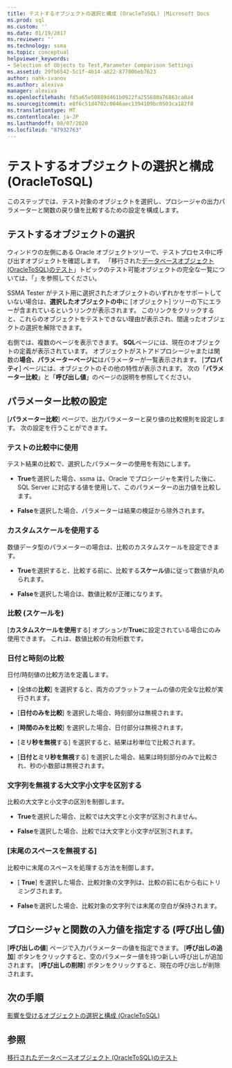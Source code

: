 ```yaml
---
title: テストするオブジェクトの選択と構成 (OracleToSQL) |Microsoft Docs
ms.prod: sql
ms.custom: ''
ms.date: 01/19/2017
ms.reviewer: ''
ms.technology: ssma
ms.topic: conceptual
helpviewer_keywords:
- Selection of Objects to Test,Parameter Comparison Settings
ms.assetid: 29fb6542-5c1f-4b14-a822-87700beb7623
author: nahk-ivanov
ms.author: alexiva
manager: alexiva
ms.openlocfilehash: fd5a65e50889d461b0922fa255680a76863ca0a4
ms.sourcegitcommit: e8f6c51d4702c0046aec1394109bc0503ca182f0
ms.translationtype: MT
ms.contentlocale: ja-JP
ms.lasthandoff: 08/07/2020
ms.locfileid: "87932763"
---
```

# <a name="selecting-and-configuring-objects-to-test-oracletosql"></a>テストするオブジェクトの選択と構成 (OracleToSQL)
このステップでは、テスト対象のオブジェクトを選択し、プロシージャの出力パラメーターと関数の戻り値を比較するための設定を構成します。  
  
## <a name="selection-of-objects-to-test"></a>テストするオブジェクトの選択  
ウィンドウの左側にある Oracle オブジェクトツリーで、テストプロセス中に呼び出すオブジェクトを確認します。 「移行された[データベースオブジェクト &#40;OracleToSQL&#41;のテスト](../../ssma/oracle/testing-migrated-database-objects-oracletosql.md)」トピックのテスト可能オブジェクトの完全な一覧については、「」を参照してください。  
  
SSMA Tester がテスト用に選択されたオブジェクトのいずれかをサポートしていない場合は、**選択したオブジェクトの中**に [オブジェクト] ツリーの下にエラーが含まれているというリンクが表示されます。 このリンクをクリックすると、これらのオブジェクトをテストできない理由が表示され、間違ったオブジェクトの選択を解除できます。  
  
右側では、複数のページを表示できます。 **SQL**ページには、現在のオブジェクトの定義が表示されています。 オブジェクトがストアドプロシージャまたは関数の**場合、パラメーターページに**はパラメーターが一覧表示されます。 [**プロパティ**] ページには、オブジェクトのその他の特性が表示されます。 次の「**パラメーター比較**」と「**呼び出し値**」のページの説明を参照してください。  
  
## <a name="parameter-comparison-settings"></a>パラメーター比較の設定  
[**パラメーター比較**] ページで、出力パラメーターと戻り値の比較規則を設定します。 次の設定を行うことができます。  
  
### <a name="use-during-test-comparisons"></a>テストの比較中に使用  
テスト結果の比較で、選択したパラメーターの使用を有効にします。  
  
-   **True**を選択した場合、ssma は、Oracle でプロシージャを実行した後に、SQL Server に対応する値を使用して、このパラメーターの出力値を比較します。
  
-   **False**を選択した場合、パラメーターは結果の検証から除外されます。  
  
### <a name="use-custom-scale"></a>カスタムスケールを使用する  
数値データ型のパラメーターの場合は、比較のカスタムスケールを設定できます。  
  
-   **True**を選択すると、比較する前に、比較する**スケール**値に従って数値が丸められます。  
  
-   **False**を選択した場合は、数値比較が正確になります。  
  
### <a name="comparing-scale"></a>比較 (スケールを)  
[**カスタムスケールを使用**する] オプションが**True**に設定されている場合にのみ使用できます。 これは、数値比較の有効桁数です。  
  
### <a name="date-time-comparing"></a>日付と時刻の比較  
日付/時刻値の比較方法を定義します。  
  
-   [全体の**比較**] を選択すると、両方のプラットフォームの値の完全な比較が実行されます。  
  
-   [**日付のみを比較**] を選択した場合、時刻部分は無視されます。  
  
-   [**時間のみを比較**] を選択した場合、日付部分は無視されます。  
  
-   [**ミリ秒を無視**する] を選択すると、結果は秒単位で比較されます。  
  
-   [**日付とミリ秒を無視**する] を選択した場合、結果は時刻部分のみで比較され、秒の小数部は無視されます。  
  
### <a name="ignore-strings-case"></a>文字列を無視する大文字小文字を区別する  
比較の大文字と小文字の区別を制御します。  
  
-   **True**を選択した場合、比較では大文字と小文字が区別されません。  
  
-   **False**を選択した場合、比較では大文字と小文字が区別されます。  
  
### <a name="ignore-trailing-spaces"></a>[末尾のスペースを無視する]  
比較中に末尾のスペースを処理する方法を制御します。  
  
-   [ **True**] を選択した場合、比較対象の文字列は、比較の前に右から右にトリミングされます。  
  
-   **False**を選択した場合、比較対象の文字列では末尾の空白が保持されます。  
  
## <a name="specify-input-values-for-procedures-and-functions-call-values"></a>プロシージャと関数の入力値を指定する (呼び出し値)  
[**呼び出しの値**] ページで入力パラメーターの値を指定できます。 [**呼び出しの追加**] ボタンをクリックすると、空のパラメーター値を持つ新しい呼び出しが追加されます。 [**呼び出しの削除**] ボタンをクリックすると、現在の呼び出しが削除されます。  
  
## <a name="next-step"></a>次の手順  
[影響を受けるオブジェクトの選択と構成 &#40;OracleToSQL&#41;](../../ssma/oracle/selecting-and-configuring-affected-objects-oracletosql.md)  
  
## <a name="see-also"></a>参照  
[移行されたデータベースオブジェクト &#40;OracleToSQL&#41;のテスト](../../ssma/oracle/testing-migrated-database-objects-oracletosql.md)  
  
